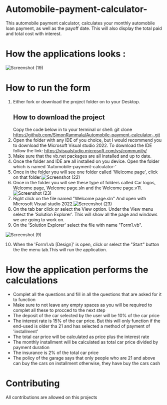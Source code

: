 # Automobile-payment-calculator-
This automobile payment calculator, calculates your monthly automobile loan payment, as well as the payoff date. This will also display the total paid and total cost with interest. 

# How the applications looks :
![Screenshot (19)](https://user-images.githubusercontent.com/101131942/221557374-809dc34e-284c-4de9-9305-cf34eac0d5fa.png)

# How to run the form
1. Either fork or download the project folder on to your Desktop.
    ## How to download the project
    Copy the code below in to your terminal or shell:
        git clone https://github.com/SimonRammala/Automobile-payment-calculator-.git
2. Open the folder with any IDE of you choice, but I would recommend you to download the Microsoft Visual studio 2022. To download the IDE follow the link: https://visualstudio.microsoft.com/vs/community/
3. Make sure that the vb.net packages are all installed and up to date.
4. Once the folder and IDE are all installed on you device. Open the folder which is named 'Automobile-payment-calculator-'
5. Once in the folder you will see one folder called 'Welcome page', click on that folder.![Screenshot (22)](https://user-images.githubusercontent.com/101131942/221558098-a358033d-5e99-4ae8-89a3-cc51b9a69b98.png)
6.  Once in the folder you will see these type of folders called Car logos, Welcome page, Welcome page.sln and the Welcome page.v11.![Screenshot (23)](https://user-images.githubusercontent.com/101131942/221558186-637242ac-b3c3-49d7-a3ba-dbb7852ed75d.png)
7. Right click on the file named "Welcome page.sln" And open with Microsoft Visual studio 2022.![Screenshot (23)](https://user-images.githubusercontent.com/101131942/221558731-f3052c82-a80d-44cd-bfae-34d0062cb66c.png)
8. On the tab bar click or select the View option. Under the View menu select the 'Solution Explorer'. This will show all the page and windows we are going to work on.
9.  On the 'Solution Explorer' select the file with name "Form1.vb".

![Screenshot (9)](https://user-images.githubusercontent.com/101131942/221559675-555460ad-6b8b-4803-9d15-51f89eee04ae.png)

10. When the 'Form1.vb [Design]' is open, click or select the "Start" button the the menu tab.This will run the application.

# How the application performs the calculations
* Complet all the questions and fill in all the questions that are asked for it to function 
* Make sure to not leave any empty spaces as you will be required to complet all these to procced to the next step
* The deposit of the car selected by the user will be 10% of the car price
* The interest rate is 15% of the car price. But this will only function if the end-used is older tha 21 and has selected a method of payment of 'installment'
* The total car price will be calculated as price plus the interest rate
* The monthly installment will be calculated as total car price divided by payment duration 
* The insurance is 2% of the total car price
* The policy of the garage says that only people who are 21 and above can buy the cars on installment otherwise, they have buy the cars cash


# Contributing
All contributions are allowed on this projects 
